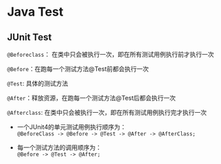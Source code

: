 # Java Test

## JUnit Test

```@Beforeclass```： 在类中只会被执行一次，即在所有测试用例执行前才执行一次

```@Before```：在跑每一个测试方法@Test前都会执行一次

```@Test```: 具体的测试方法

```@After```：释放资源，在跑每一个测试方法@Test后都会执行一次

```@Afterclass```: 在类中只会被执行一次，即在所有测试用例执行完才执行一次

- 一个JUnit4的单元测试用例执行顺序为：   
```@BeforeClass -> @Before -> @Test -> @After -> @AfterClass; ```

- 每一个测试方法的调用顺序为：   
```@Before -> @Test -> @After; ```


